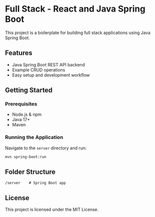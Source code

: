 # Full Stack - React and Java Spring Boot

This project is a boilerplate for building full stack applications using Java Spring Boot.

## Features

- Java Spring Boot REST API backend
- Example CRUD operations
- Easy setup and development workflow

## Getting Started

### Prerequisites

- Node.js & npm
- Java 17+
- Maven

### Running the Application

Navigate to the `server` directory and run:

```bash
mvn spring-boot:run
```

## Folder Structure

```
/server    # Spring Boot app
```

## License

This project is licensed under the MIT License.

